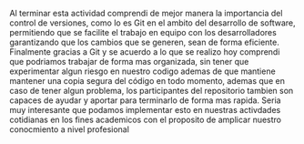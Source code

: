 Al terminar esta actividad comprendi de mejor manera la importancia del control de versiones, como lo es Git en el ambito del desarrollo de software, permitiendo que se facilite el trabajo en equipo con los desarrolladores garantizando que los cambios que se generen, sean de forma eficiente. 
Finalmente gracias a Git y se acuerdo a lo que se realizo hoy comprendi que podriamos trabajar de forma mas organizada, sin tener que  experimentar algun riesgo en nuestro codigo ademas de que mantiene mantener una copia segura del código en todo momento, ademas que en caso de tener algun problema, los participantes del repositorio tambien son capaces de ayudar y aportar para terminarlo de forma mas rapida. Seria muy interesante que podamos implementar esto en nuestras activdades cotidianas en los fines academicos con el proposito de amplicar nuestro conocmiento a nivel profesional
